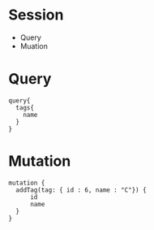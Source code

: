 # Session 
- Query
- Muation

# Query
```gql
query{
  tags{
    name
  }
}
```

# Mutation
```gql
mutation {
  addTag(tag: { id : 6, name : "C"}) {
      id
      name
  }
}
```